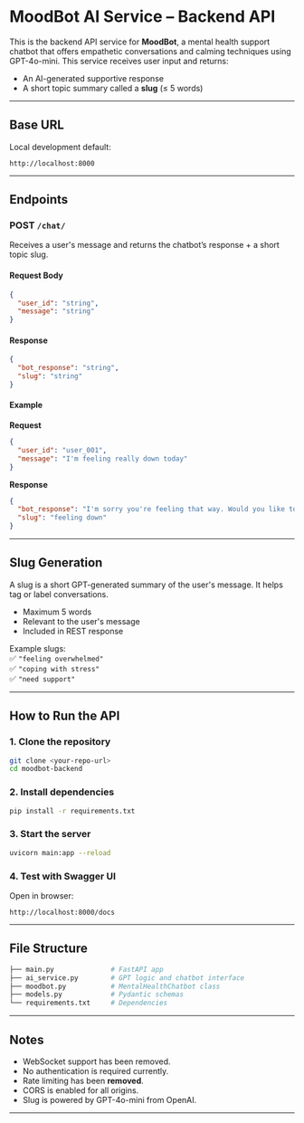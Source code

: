 # MoodBot AI Service – Backend API

This is the backend API service for **MoodBot**, a mental health support chatbot that offers empathetic conversations and calming techniques using GPT-4o-mini. This service receives user input and returns:

- An AI-generated supportive response
- A short topic summary called a **slug** (≤ 5 words)

---

## Base URL

Local development default:  
```
http://localhost:8000
```

---

## Endpoints

### POST `/chat/`

Receives a user's message and returns the chatbot’s response + a short topic slug.

#### Request Body

```json
{
  "user_id": "string",
  "message": "string"
}
```

#### Response

```json
{
  "bot_response": "string",
  "slug": "string"
}
```

#### Example

**Request**
```json
{
  "user_id": "user_001",
  "message": "I'm feeling really down today"
}
```

**Response**
```json
{
  "bot_response": "I'm sorry you're feeling that way. Would you like to talk about it or try a calming exercise?",
  "slug": "feeling down"
}
```

---

## Slug Generation

A slug is a short GPT-generated summary of the user's message. It helps tag or label conversations.

- Maximum 5 words
- Relevant to the user's message
- Included in REST response

Example slugs:  
✅ `"feeling overwhelmed"`  
✅ `"coping with stress"`  
✅ `"need support"`

---

## How to Run the API

### 1. Clone the repository

```bash
git clone <your-repo-url>
cd moodbot-backend
```

### 2. Install dependencies

```bash
pip install -r requirements.txt
```

### 3. Start the server

```bash
uvicorn main:app --reload
```

### 4. Test with Swagger UI

Open in browser:
```
http://localhost:8000/docs
```

---

## File Structure

```bash
├── main.py              # FastAPI app
├── ai_service.py        # GPT logic and chatbot interface
├── moodbot.py           # MentalHealthChatbot class
├── models.py            # Pydantic schemas
└── requirements.txt     # Dependencies
```

---

## Notes

- WebSocket support has been removed.
- No authentication is required currently.
- Rate limiting has been **removed**.
- CORS is enabled for all origins.
- Slug is powered by GPT-4o-mini from OpenAI.

---